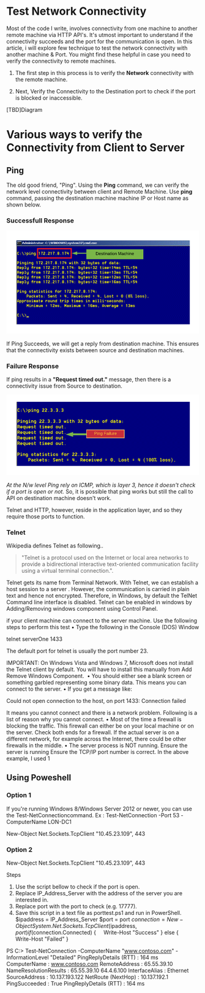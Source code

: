 # Test Network Connectivity

Most of the code I write, involves connectivity from one machine to another remote machine via HTTP API's. It's utmost important to understand if the connectivity succeeds and the port for the communication is open. In this article, i will explore few technique to test the network connectivity with another machine & Port. You might find these helpful in case you need to verify the connectivity to remote machines.

1. The first step in this process is to verify the **Network** connectivity with the remote machine.

2. Next, Verify the Connectivity to the Destination port to check if the port is blocked or inaccessible.

[TBD]Diagram

# Various ways to verify the Connectivity from Client to Server

## Ping

The old good friend, "Ping". Using the **Ping** command, we can verify the network level connectivity between client and Remote Machine. Use **ping** command, passing the destination machine machine IP or Host name as shown below.

### Successfull Response 

![ping](Images/ping.png)

If Ping Succeeds, we will get a reply from destination machine. This ensures that the connectivity exists between source and destination machines.

### Failure Response 
If ping results in a **"Request timed out."** message, then there is a connectivity issue from Source to destination. 

![ping](Images/pingFailure.png)

*At the N/w level Ping rely on ICMP, which is layer 3, hence it doesn't check if a port is open or not.*
So, it is possible that ping works but still the call to API on destination machine doesn't work.


Telnet and HTTP, however, reside in the application layer, and so they require those ports to function.

### Telnet
Wikipedia defines Telnet as following..
>"Telnet is a protocol used on the Internet or local area networks to provide a bidirectional interactive text-oriented communication facility using a virtual terminal connection.". 

Telnet gets its name from Terminal Network. With Telnet, we can establish a host session to a server .
However, the communication is carried in plain text and hence not encrypted. Therefore, in Windows, by default the TelNet Command line interface is disabled. Telnet can be enabled in windows by Adding/Removing windows component using Control Panel.

if your client machine can connect to the server machine. Use the following steps to perform this test
	• Type the following in the Console (DOS) Window

telnet serverOne 1433

The default port for telnet is usually the port number 23.

IMPORTANT: On Windows Vista and Windows 7, Microsoft does not install the Telnet client by default. You will have to install this manually from Add Remove Windows Component. 
	• You should either see a blank screen or something garbled representing some binary data. This means you can connect to the server.
	• If you get a message like:

Could not open connection to the host, on port 1433: Connection failed

It means you cannot connect and there is a network problem.
Following is a list of reason why you cannot connect.
	• Most of the time a firewall is blocking the traffic. This firewall can either be on your local machine or on the server. Check both ends for a firewall. If the actual server is on a different network, for example across the Internet, there could be other firewalls in the middle.
	• The server process is NOT running. Ensure the server is running
Ensure the TCP/IP port number is correct. In the above example, I used 1

## Using Poweshell

### Option 1

If you're running Windows 8/Windows Server 2012 or newer, you can use the Test-NetConnectioncommand.
Ex : Test-NetConnection -Port 53 -ComputerName LON-DC1


New-Object Net.Sockets.TcpClient "10.45.23.109", 443 

### Option 2


New-Object Net.Sockets.TcpClient "10.45.23.109", 443 


Steps
1. Use the script bellow to check if the port is open.
2. Replace IP_Address_Server with the address of the server you are interested in.
3. Replace port with the port to check (e.g. 17777).
4. Save this script in a text file as porttest.ps1 and run in PowerShell.
$ipaddress = IP_Address_Server
$port = port
$connection = New-Object System.Net.Sockets.TcpClient($ipaddress, $port)
if ($connection.Connected) {
    Write-Host "Success"
}
else {
    Write-Host "Failed"
}

PS C:\> Test-NetConnection -ComputerName "www.contoso.com" -InformationLevel "Detailed"
PingReplyDetails (RTT) : 164 ms
ComputerName           : www.contoso.com
RemoteAddress          : 65.55.39.10
NameResolutionResults  : 65.55.39.10
64.4.6.100
InterfaceAlias         : Ethernet
SourceAddress          : 10.137.193.122
NetRoute (NextHop)     : 10.137.192.1
PingSucceeded          : True
PingReplyDetails (RTT) : 164 ms



